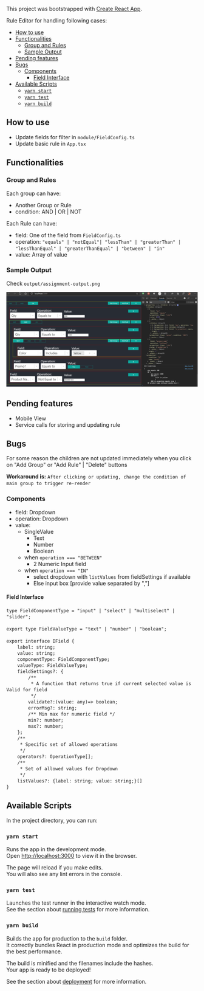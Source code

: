 This project was bootstrapped with [Create React App](https://github.com/facebook/create-react-app).

Rule Editor for handling following cases:
- [How to use](#how-to-use)
- [Functionalities](#functionalities)
  - [Group and Rules](#group-and-rules)
  - [Sample Output](#sample-output)
- [Pending features](#pending-features)
- [Bugs](#bugs)
  - [Components](#components)
    - [Field Interface](#field-interface)
- [Available Scripts](#available-scripts)
  - [`yarn start`](#yarn-start)
  - [`yarn test`](#yarn-test)
  - [`yarn build`](#yarn-build)

## How to use
+ Update fields for filter in ```module/FieldConfig.ts```
+ Update basic rule in ```App.tsx```

## Functionalities

### Group and Rules
Each group can have:
  + Another Group or Rule
  + condition: AND | OR | NOT

Each Rule can have:

  + field: One of the field from ```FieldConfig.ts```
  + operation: ```"equals" | "notEqual"| "lessThan" | "greaterThan" | "lessThanEqual" | "greaterThanEqual" | "between" | "in"``` 
  + value: Array of value

### Sample Output
Check ```output/assignment-output.png```

![](output/assignment-output.png)
 
## Pending features
+ Mobile View
+ Service calls for storing and updating rule

## Bugs
For some reason the children are not updated immediately when you click on "Add Group" or "Add Rule" | "Delete" buttons

**Workaround is:**  ```After clicking or updating, change the condition of main group to trigger re-render ```

### Components
  + field: Dropdown
  + operation: Dropdown
  + value:
    + SingleValue
      + Text
      + Number
      + Boolean
    + when ```operation === "BETWEEN"```
      + 2 Numeric Input field
    + when ```operation === "IN"```
      + select dropdown with ```listValues``` from fieldSettings if available
      + Else input box [provide value separated by ","]

#### Field Interface
```
type FieldComponentType = "input" | "select" | "multiselect" | "slider";

export type FieldValueType = "text" | "number" | "boolean";

export interface IField {
    label: string;
    value: string;
    componentType: FieldComponentType;
    valueType: FieldValueType;
    fieldSettings?: {
        /**
         * A function that returns true if current selected value is Valid for field
         */
        validate?:(value: any)=> boolean;
        errorMsg?: string;
        /** Min max for numeric field */
        min?: number;
        max?: number;
    };
    /**
     * Specific set of allowed operations
     */
    operators?: OperationType[];
    /**
     * Set of allowed values for Dropdown
     */
    listValues?: {label: string; value: string;}[]
}
```

## Available Scripts

In the project directory, you can run:

### `yarn start`

Runs the app in the development mode.<br />
Open [http://localhost:3000](http://localhost:3000) to view it in the browser.

The page will reload if you make edits.<br />
You will also see any lint errors in the console.

### `yarn test`

Launches the test runner in the interactive watch mode.<br />
See the section about [running tests](https://facebook.github.io/create-react-app/docs/running-tests) for more information.

### `yarn build`

Builds the app for production to the `build` folder.<br />
It correctly bundles React in production mode and optimizes the build for the best performance.

The build is minified and the filenames include the hashes.<br />
Your app is ready to be deployed!

See the section about [deployment](https://facebook.github.io/create-react-app/docs/deployment) for more information.